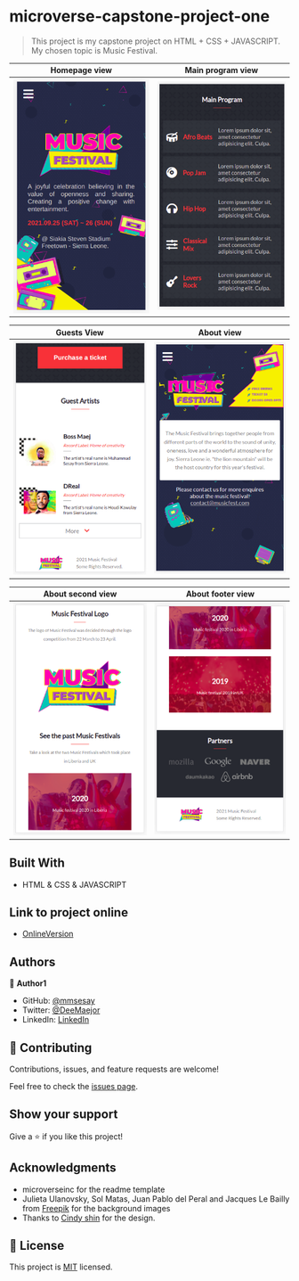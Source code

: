 # microverse-capstone-project-one

> This project is my capstone project on HTML + CSS + JAVASCRIPT. My chosen topic is Music Festival.

Homepage view                                     |  Main program view                             |
:------------------------------------------------:|:-----------------------------------------------:
![](./public/images/screenshots/m1.png)           |  ![](./public/images/screenshots/m2.png)

Guests View                                       |  About view
:------------------------------------------------:|:-----------------------------------------------:
![](./public/images/screenshots/m3.png)           |  ![](./public/images/screenshots/m4.png)

About second view                                 |  About footer view
:------------------------------------------------:|:-----------------------------------------------:
![](./public/images/screenshots/m5.png)           |  ![](./public/images/screenshots/m6.png)

## Built With

- HTML & CSS & JAVASCRIPT

## Link to project online
- [OnlineVersion](https://mmsesay.github.io/my-microverse-portfolio/)

## Authors

👤 **Author1**

- GitHub: [@mmsesay](https://github.com/mmsesay)
- Twitter: [@DeeMaejor](https://twitter.com/DeeMaejor)
- LinkedIn: [LinkedIn](https://linkedin.com/in/muhammad-m-sesay)

## 🤝 Contributing

Contributions, issues, and feature requests are welcome!

Feel free to check the [issues page](../../issues/).

## Show your support

Give a ⭐️ if you like this project!

## Acknowledgments
- microverseinc for the readme template
- Julieta Ulanovsky, Sol Matas, Juan Pablo del Peral and Jacques Le Bailly from [Freepik](https://twitter.com/DeeMaejor) for the background images
- Thanks to [Cindy shin](https://www.behance.net/adagio07) for the design.
## 📝 License

This project is [MIT](./MIT.md) licensed.